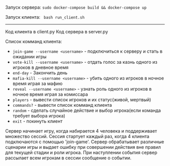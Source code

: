 
Запуск сервера:
``` sudo docker-compose build && docker-compose up ```

Запуск клиента:
``` bash run_client.sh```

---
Код клиента в client.py
Код сервера в server.py

Список комманд клиента:
- `join-game --username <username>` - подключиться к серверу и стать в ожидании игры
- `vote-kill --username <username>` - отдать голос за казнь одного из игроков в дневное время
- `end-day` - Закончить день
- `mafia-kill --username <username>` - убить одного из игроков в ночное время играя за мафию
- `reveal --username <username>` - узнать роль одного из игроков в ночное время играя за комиссара
- `players` - вывести список игроков и их статус(живой, мертвый)
- `commands?` - вывести список комманд клиента
- `random` - сделать случайное действие и выбор игрока(если команда требует выбора игрока)
- `exit` - покинуть клиент

Сервер начинает игру, когда набирается 4 человека и поддерживает множество сессий. Сессия стартует каждый раз, когда 4 клиента подключаются с помощью 'join-game'.
Сервер обрабатывает различные сценарии игры и выдает ошибку при совершении действия вне правил для текущей стадии и роли игрока.
При наступлении события сервер рассылает всем игрокам в сессии сообщение о событии.